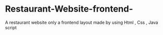 # Restaurant-Website-frontend-
A restaurant website only a frontend layout  made by using Html , Css , Java script
